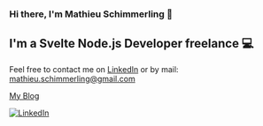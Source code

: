 ### Hi there, I'm Mathieu Schimmerling 👋

## I'm a Svelte Node.js Developer freelance 💻

Feel free to contact me on [LinkedIn](https://www.linkedin.com/in/mathieu-schimmerling/) or by mail: mathieu.schimmerling@gmail.com


[My Blog](https://matschik.com/)


<div align="left">
  <a href="https://www.linkedin.com/in/mathieu-schimmerling/">
    <img
      src="https://img.shields.io/static/v1?logo=linkedin&style=flat-square&color=0072b1&label=LinkedIn&message=%E2%98%86"
      alt="LinkedIn"
    />
  </a>
</div>
